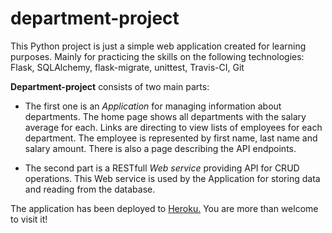 # department-project
This Python project is just a simple web application created for learning purposes.
Mainly for practicing the skills on the following technologies:
 Flask, SQLAlchemy, flask-migrate, unittest, Travis-CI, Git

**Department-project** consists of two main parts:
- The first one is an *Application* for managing information about departments.
The home page shows all departments with the salary average for each. Links are directing to view lists of employees for each department. The employee is represented by first name, last name and salary amount. There is also a page describing the API endpoints.
  

- The second part is a RESTfull *Web service* providing API for CRUD operations.
This Web service is used by the Application for storing data and reading from the database.

The application has been deployed to [Heroku.](https://department-project.herokuapp.com/)
You are more than welcome to visit it!

